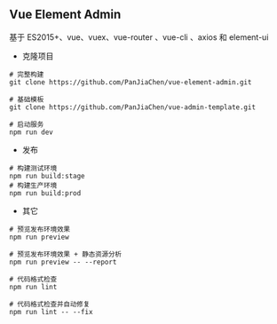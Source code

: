 ## Vue Element Admin

基于 ES2015+、vue、vuex、vue-router 、vue-cli 、axios 和 element-ui

*  克隆项目

```shell
# 完整构建
git clone https://github.com/PanJiaChen/vue-element-admin.git

# 基础模板
git clone https://github.com/PanJiaChen/vue-admin-template.git

# 启动服务
npm run dev
```

* 发布

```shell
# 构建测试环境
npm run build:stage
# 构建生产环境
npm run build:prod
```

* 其它

```shell
# 预览发布环境效果
npm run preview

# 预览发布环境效果 + 静态资源分析
npm run preview -- --report

# 代码格式检查
npm run lint

# 代码格式检查并自动修复
npm run lint -- --fix
```

